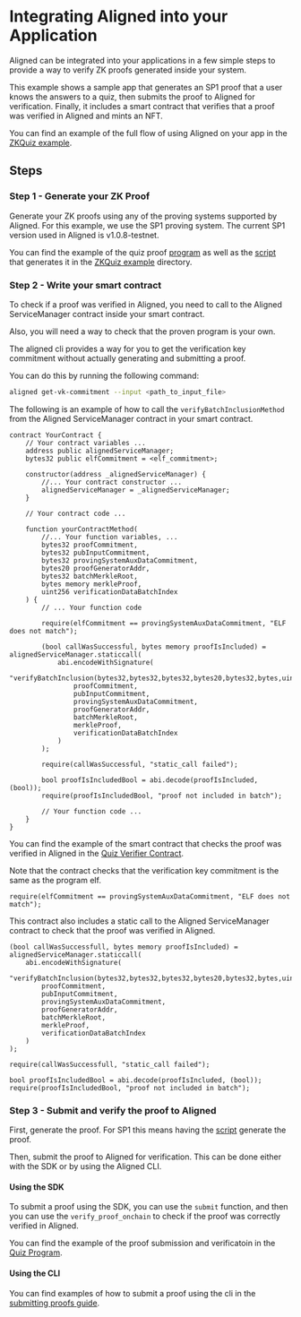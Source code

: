 # Integrating Aligned into your Application

Aligned can be integrated into your applications in a few simple steps to provide a way to verify ZK proofs generated inside your system.  

This example shows a sample app that generates an SP1 proof that a user knows the answers to a quiz, then submits the proof to Aligned for verification.
Finally, it includes a smart contract that verifies that a proof was verified in Aligned and mints an NFT.

You can find an example of the full flow of using Aligned on your app in the [ZKQuiz example](../../examples/zkquiz). 

## Steps

### Step 1 - Generate your ZK Proof

Generate your ZK proofs using any of the proving systems supported by Aligned.
For this example, we use the SP1 proving system. The current SP1 version used in Aligned is v1.0.8-testnet.

You can find the example of the quiz proof [program](../../examples/zkquiz/quiz/program/src/main.rs) as well as the [script](../../examples/zkquiz/quiz/script/src/main.rs) that generates it in the [ZKQuiz example](../../examples/zkquiz) directory.

### Step 2 - Write your smart contract

To check if a proof was verified in Aligned, you need to call to the Aligned ServiceManager contract inside your smart contract. 

Also, you will need a way to check that the proven program is your own.

The aligned cli provides a way for you to get the verification key commitment
without actually generating and submitting a proof.

You can do this by running the following command:

```bash
aligned get-vk-commitment --input <path_to_input_file>
```

The following is an example of how to call the `verifyBatchInclusionMethod` from the Aligned ServiceManager contract in your smart contract.

```solidity
contract YourContract {
    // Your contract variables ...
    address public alignedServiceManager;
    bytes32 public elfCommitment = <elf_commitment>;

    constructor(address _alignedServiceManager) {
        //... Your contract constructor ...
        alignedServiceManager = _alignedServiceManager;
    }
    
    // Your contract code ...
    
    function yourContractMethod(
        //... Your function variables, ...
        bytes32 proofCommitment,
        bytes32 pubInputCommitment,
        bytes32 provingSystemAuxDataCommitment,
        bytes20 proofGeneratorAddr,
        bytes32 batchMerkleRoot,
        bytes memory merkleProof,
        uint256 verificationDataBatchIndex
    ) {
        // ... Your function code
        
        require(elfCommitment == provingSystemAuxDataCommitment, "ELF does not match");
        
        (bool callWasSuccessful, bytes memory proofIsIncluded) = alignedServiceManager.staticcall(
            abi.encodeWithSignature(
                "verifyBatchInclusion(bytes32,bytes32,bytes32,bytes20,bytes32,bytes,uint256)",
                proofCommitment,
                pubInputCommitment,
                provingSystemAuxDataCommitment,
                proofGeneratorAddr,
                batchMerkleRoot,
                merkleProof,
                verificationDataBatchIndex
            )
        );

        require(callWasSuccessful, "static_call failed");
        
        bool proofIsIncludedBool = abi.decode(proofIsIncluded, (bool));
        require(proofIsIncludedBool, "proof not included in batch");
        
        // Your function code ...
    }
}
```

You can find the example of the smart contract that checks the proof was verified in Aligned
in the [Quiz Verifier Contract](../../examples/zkquiz/contracts/src/VerifierContract.sol).

Note that the contract checks that the verification key commitment is the same as the program elf.

```solidity
require(elfCommitment == provingSystemAuxDataCommitment, "ELF does not match");
```

This contract also includes a static call to the Aligned ServiceManager contract 
to check that the proof was verified in Aligned.

```solidity
(bool callWasSuccessfull, bytes memory proofIsIncluded) = alignedServiceManager.staticcall(
    abi.encodeWithSignature(
        "verifyBatchInclusion(bytes32,bytes32,bytes32,bytes20,bytes32,bytes,uint256)",
        proofCommitment,
        pubInputCommitment,
        provingSystemAuxDataCommitment,
        proofGeneratorAddr,
        batchMerkleRoot,
        merkleProof,
        verificationDataBatchIndex
    )
);

require(callWasSuccessfull, "static_call failed");

bool proofIsIncludedBool = abi.decode(proofIsIncluded, (bool));
require(proofIsIncludedBool, "proof not included in batch");
```

### Step 3 - Submit and verify the proof to Aligned

First, generate the proof. For SP1 this means having the [script](../../examples/zkquiz/quiz/script/src/main.rs) generate the proof.

Then, submit the proof to Aligned for verification. This can be done either with the SDK or by using the Aligned CLI.

#### Using the SDK

To submit a proof using the SDK, you can use the `submit` function, and then you can use the `verify_proof_onchain` to check if the proof was correctly verified in Aligned.

You can find the example of the proof submission and verificatoin in the [Quiz Program](../../examples/zkquiz/quiz/script/src/main.rs).

#### Using the CLI
You can find examples of how to submit a proof using the cli in the [submitting proofs guide](0_submitting_proofs.md).
